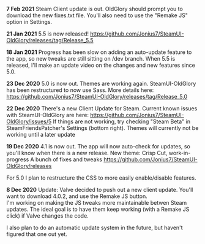 

**7 Feb 2021** Steam Client update is out. OldGlory should prompt you to download the new fixes.txt file. You'll also need to use the "Remake JS" option in Settings. 

**21 Jan 2021** 5.5 is now released! https://github.com/Jonius7/SteamUI-OldGlory/releases/tag/Release_5.5 

**18 Jan 2021** Progress has been slow on adding an auto-update feature to the app, so new tweaks are still sitting on /dev branch. When 5.5 is released, I'll make an update video on the changes and new features since 5.0. 

**23 Dec 2020** 5.0 is now out. Themes are working again. SteamUI-OldGlory has been restructured to now use Sass. More details here: https://github.com/Jonius7/SteamUI-OldGlory/releases/tag/Release_5.0

**22 Dec 2020** 
There's a new Client Update for Steam. Current known issues with SteamUI-OldGlory are here: 
https://github.com/Jonius7/SteamUI-OldGlory/issues/5 
If things are not working, try checking "Steam Beta" in SteamFriendsPatcher's Settings (bottom right). Themes will currently not be working until a later update  

**19 Dec 2020** 4.1 is now out. The app will now auto-check for updates, so you'll know when there is a new release. 
New theme: Crisp Cut, work-in-progress 
A bunch of fixes and tweaks 
https://github.com/Jonius7/SteamUI-OldGlory/releases 

For 5.0 I plan to restructure the CSS to more easily enable/disable features. 

**8 Dec 2020** 
Update: Valve decided to push out a new client update. 
You'll want to download 4.0.2, and use the Remake JS button.  
I'm working on making the JS tweaks more maintainable betwen Steam updates. The ideal goal is to have them keep working (with a Remake JS click) if Valve changes the code. 

I also plan to do an automatic update system in the future, but haven't figured that one out yet.